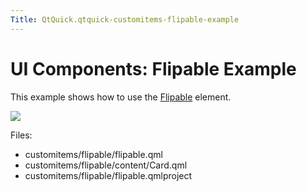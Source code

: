 ```yaml
---
Title: QtQuick.qtquick-customitems-flipable-example
---
```

        
UI Components: Flipable Example
===============================

<span class="subtitle"></span>
<span id="details"></span>
This example shows how to use the [Flipable](../QtQuick.Flipable.md) element.

![](https://developer.ubuntu.com/static/devportal_uploaded/832c020f-0abf-4b95-b04b-634a434c10bf-api/apps/qml/sdk-15.04.4/qtquick-customitems-flipable-example/images/qml-flipable-example.png)

Files:

-   customitems/flipable/flipable.qml
-   customitems/flipable/content/Card.qml
-   customitems/flipable/flipable.qmlproject

